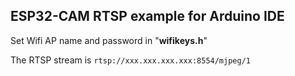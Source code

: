 ## **ESP32-CAM RTSP example for Arduino IDE**

Set Wifi AP name and password in "**wifikeys.h**"

The RTSP stream is 
`rtsp://xxx.xxx.xxx.xxx:8554/mjpeg/1`
